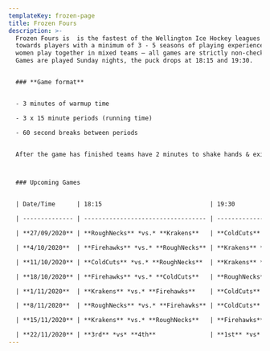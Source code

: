 ```yaml
---
templateKey: frozen-page
title: Frozen Fours
description: >-
  Frozen Fours is  is the fastest of the Wellington Ice Hockey leagues geared
  towards players with a minimum of 3 - 5 seasons of playing experience. Men and
  women play together in mixed teams – all games are strictly non-checking.
  Games are played Sunday nights, the puck drops at 18:15 and 19:30.


  ### **Game format**


  - 3 minutes of warmup time

  - 3 x 15 minute periods (running time)

  - 60 second breaks between periods


  After the game has finished teams have 2 minutes to shake hands & exit the ice so it can be groomed for the next game



  ### Upcoming Games


  | Date/Time      | 18:15                              | 19:30                              |

  | -------------- | ---------------------------------- | ---------------------------------- |

  | **27/09/2020** | **RoughNecks** *vs.* **Krakens**   | **ColdCuts** *vs.* **Firehawks**   |

  | **4/10/2020**  | **Firehawks** *vs.* **RoughNecks** | **Krakens** *vs.* **ColdCuts**     |

  | **11/10/2020** | **ColdCuts** *vs.* **RoughNecks**  | **Krakens** *vs.* **Firehawks**    |

  | **18/10/2020** | **Firehawks** *vs.* **ColdCuts**   | **RoughNecks** *vs.* **Krakens**   |

  | **1/11/2020**  | **Krakens** *vs.* **Firehawks**    | **ColdCuts** *vs.* **RoughNecks**  |

  | **8/11/2020**  | **RoughNecks** *vs.* **Firehawks** | **ColdCuts** *vs.* **Krakens**     |

  | **15/11/2020** | **Krakens** *vs.* **RoughNecks**   | **Firehawks** *vs.* **ColdCuts**   |

  | **22/11/2020** | **3rd** *vs* **4th**               | **1st** *vs* **2nd**               |
---
```

